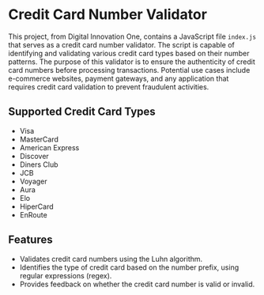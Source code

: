 # Credit Card Number Validator

This project, from Digital Innovation One, contains a JavaScript file `index.js` that serves as a credit card number validator. The script is capable of identifying and validating various credit card types based on their number patterns. The purpose of this validator is to ensure the authenticity of credit card numbers before processing transactions. Potential use cases include e-commerce websites, payment gateways, and any application that requires credit card validation to prevent fraudulent activities.

## Supported Credit Card Types

- Visa
- MasterCard
- American Express
- Discover
- Diners Club
- JCB
- Voyager
- Aura
- Elo
- HiperCard
- EnRoute

## Features

- Validates credit card numbers using the Luhn algorithm.
- Identifies the type of credit card based on the number prefix, using regular expressions (regex).
- Provides feedback on whether the credit card number is valid or invalid.